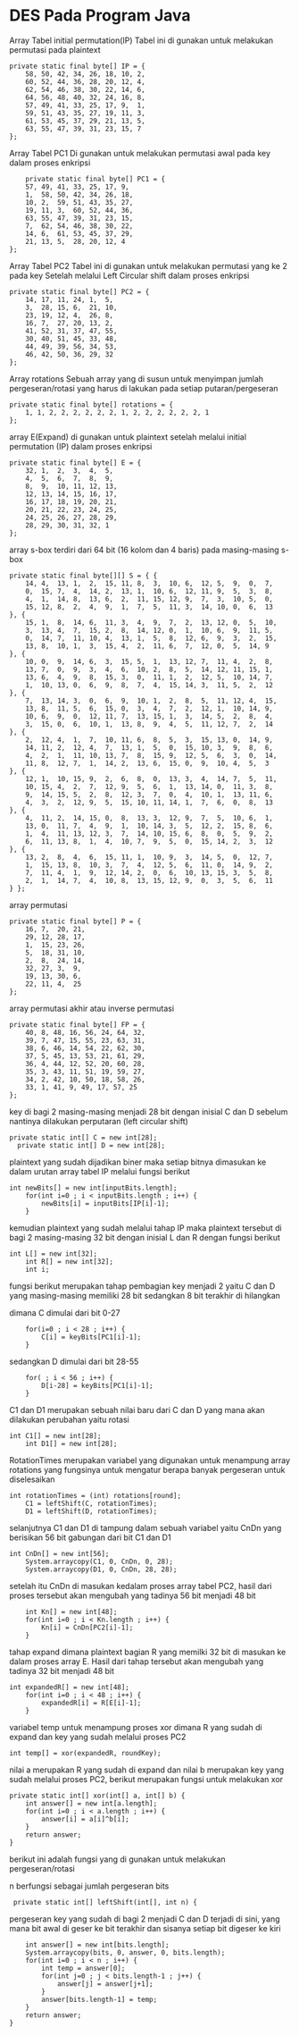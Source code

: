 # DES Pada Program Java

Array Tabel initial permutation(IP) 
Tabel ini di gunakan untuk melakukan permutasi pada plaintext

    private static final byte[] IP = { 
		58, 50, 42, 34, 26, 18, 10, 2,
		60, 52, 44, 36, 28, 20, 12, 4,
		62, 54, 46, 38, 30, 22, 14, 6,
		64, 56, 48, 40, 32, 24, 16, 8,
		57, 49, 41, 33, 25, 17, 9,  1,
		59, 51, 43, 35, 27, 19, 11, 3,
		61, 53, 45, 37, 29, 21, 13, 5,
		63, 55, 47, 39, 31, 23, 15, 7
	};
Array Tabel PC1 
Di gunakan untuk melakukan permutasi awal pada key dalam proses enkripsi  

    	private static final byte[] PC1 = {
		57, 49, 41, 33, 25, 17, 9,
		1,  58, 50, 42, 34, 26, 18,
		10, 2,  59, 51, 43, 35, 27,
		19, 11, 3,  60, 52, 44, 36,
		63, 55, 47, 39, 31, 23, 15,
		7,  62, 54, 46, 38, 30, 22,
		14, 6,  61, 53, 45, 37, 29,
		21, 13, 5,  28, 20, 12, 4
	};
Array Tabel PC2
Tabel ini di gunakan untuk melakukan permutasi yang ke 2 pada key 
Setelah melalui Left Circular shift dalam proses enkripsi
	
    private static final byte[] PC2 = {
		14, 17, 11, 24, 1,  5,
		3,  28, 15, 6,  21, 10,
		23, 19, 12, 4,  26, 8,
		16, 7,  27, 20, 13, 2,
		41, 52, 31, 37, 47, 55,
		30, 40, 51, 45, 33, 48,
		44, 49, 39, 56, 34, 53,
		46, 42, 50, 36, 29, 32
	};
Array rotations Sebuah array yang di susun untuk menyimpan jumlah pergeseran/rotasi yang harus di lakukan pada setiap putaran/pergeseran

    private static final byte[] rotations = {
		1, 1, 2, 2, 2, 2, 2, 2, 1, 2, 2, 2, 2, 2, 2, 1
	};
	 
array E(Expand)
di gunakan untuk plaintext setelah melalui initial permutation (IP) dalam proses enkripsi
	
    private static final byte[] E = {
		32, 1,  2,  3,  4,  5,
		4,  5,  6,  7,  8,  9,
		8,  9,  10, 11, 12, 13,
		12, 13, 14, 15, 16, 17,
		16, 17, 18, 19, 20, 21,
		20, 21, 22, 23, 24, 25,
		24, 25, 26, 27, 28, 29,
		28, 29, 30, 31, 32, 1
	};
	
array s-box
terdiri dari 64 bit (16 kolom dan 4 baris) pada masing-masing s-box
	
    private static final byte[][] S = { {
		14, 4,  13, 1,  2,  15, 11, 8,  3,  10, 6,  12, 5,  9,  0,  7,
		0,  15, 7,  4,  14, 2,  13, 1,  10, 6,  12, 11, 9,  5,  3,  8,
		4,  1,  14, 8,  13, 6,  2,  11, 15, 12, 9,  7,  3,  10, 5,  0,
		15, 12, 8,  2,  4,  9,  1,  7,  5,  11, 3,  14, 10, 0,  6,  13
	}, {
		15, 1,  8,  14, 6,  11, 3,  4,  9,  7,  2,  13, 12, 0,  5,  10,
		3,  13, 4,  7,  15, 2,  8,  14, 12, 0,  1,  10, 6,  9,  11, 5,
		0,  14, 7,  11, 10, 4,  13, 1,  5,  8,  12, 6,  9,  3,  2,  15,
		13, 8,  10, 1,  3,  15, 4,  2,  11, 6,  7,  12, 0,  5,  14, 9
	}, {
		10, 0,  9,  14, 6,  3,  15, 5,  1,  13, 12, 7,  11, 4,  2,  8,
		13, 7,  0,  9,  3,  4,  6,  10, 2,  8,  5,  14, 12, 11, 15, 1,
		13, 6,  4,  9,  8,  15, 3,  0,  11, 1,  2,  12, 5,  10, 14, 7,
		1,  10, 13, 0,  6,  9,  8,  7,  4,  15, 14, 3,  11, 5,  2,  12
	}, {
		7,  13, 14, 3,  0,  6,  9,  10, 1,  2,  8,  5,  11, 12, 4,  15,
		13, 8,  11, 5,  6,  15, 0,  3,  4,  7,  2,  12, 1,  10, 14, 9,
		10, 6,  9,  0,  12, 11, 7,  13, 15, 1,  3,  14, 5,  2,  8,  4,
		3,  15, 0,  6,  10, 1,  13, 8,  9,  4,  5,  11, 12, 7,  2,  14
	}, {
		2,  12, 4,  1,  7,  10, 11, 6,  8,  5,  3,  15, 13, 0,  14, 9,
		14, 11, 2,  12, 4,  7,  13, 1,  5,  0,  15, 10, 3,  9,  8,  6,
		4,  2,  1,  11, 10, 13, 7,  8,  15, 9,  12, 5,  6,  3,  0,  14,
		11, 8,  12, 7,  1,  14, 2,  13, 6,  15, 0,  9,  10, 4,  5,  3
	}, {
		12, 1,  10, 15, 9,  2,  6,  8,  0,  13, 3,  4,  14, 7,  5,  11,
		10, 15, 4,  2,  7,  12, 9,  5,  6,  1,  13, 14, 0,  11, 3,  8,
		9,  14, 15, 5,  2,  8,  12, 3,  7,  0,  4,  10, 1,  13, 11, 6,
		4,  3,  2,  12, 9,  5,  15, 10, 11, 14, 1,  7,  6,  0,  8,  13
	}, {
		4,  11, 2,  14, 15, 0,  8,  13, 3,  12, 9,  7,  5,  10, 6,  1,
		13, 0,  11, 7,  4,  9,  1,  10, 14, 3,  5,  12, 2,  15, 8,  6,
		1,  4,  11, 13, 12, 3,  7,  14, 10, 15, 6,  8,  0,  5,  9,  2,
		6,  11, 13, 8,  1,  4,  10, 7,  9,  5,  0,  15, 14, 2,  3,  12
	}, {
		13, 2,  8,  4,  6,  15, 11, 1,  10, 9,  3,  14, 5,  0,  12, 7,
		1,  15, 13, 8,  10, 3,  7,  4,  12, 5,  6,  11, 0,  14, 9,  2,
		7,  11, 4,  1,  9,  12, 14, 2,  0,  6,  10, 13, 15, 3,  5,  8,
		2,  1,  14, 7,  4,  10, 8,  13, 15, 12, 9,  0,  3,  5,  6,  11
	} };
	
array permutasi 

    private static final byte[] P = {
		16, 7,  20, 21,
		29, 12, 28, 17,
		1,  15, 23, 26,
		5,  18, 31, 10,
		2,  8,  24, 14,
		32, 27, 3,  9,
		19, 13, 30, 6,
		22, 11, 4,  25
	};
	
array permutasi akhir atau inverse permutasi

    private static final byte[] FP = {
		40, 8, 48, 16, 56, 24, 64, 32,
		39, 7, 47, 15, 55, 23, 63, 31,
		38, 6, 46, 14, 54, 22, 62, 30,
		37, 5, 45, 13, 53, 21, 61, 29,
		36, 4, 44, 12, 52, 20, 60, 28,
		35, 3, 43, 11, 51, 19, 59, 27,
		34, 2, 42, 10, 50, 18, 58, 26,
		33, 1, 41, 9, 49, 17, 57, 25
	};
	
key di bagi 2 masing-masing menjadi 28 bit dengan inisial C dan D
sebelum nantinya dilakukan perputaran (left circular shift)

    private static int[] C = new int[28];
	  private static int[] D = new int[28];
plaintext yang sudah dijadikan biner maka setiap bitnya dimasukan ke dalam urutan array tabel IP melalui fungsi berikut
		
    int newBits[] = new int[inputBits.length];
		for(int i=0 ; i < inputBits.length ; i++) {
			newBits[i] = inputBits[IP[i]-1];
		}
kemudian plaintext yang sudah melalui tahap IP maka plaintext tersebut di bagi 2 masing-masing 32 bit dengan inisial L dan R
dengan fungsi berikut

    int L[] = new int[32];
		int R[] = new int[32];
		int i;
fungsi berikut merupakan tahap pembagian key menjadi 2 yaitu C dan D yang masing-masing memiliki 28 bit sedangkan 8 bit terakhir di hilangkan

dimana C dimulai dari bit 0-27 

    	for(i=0 ; i < 28 ; i++) {
			C[i] = keyBits[PC1[i]-1];
		}
sedangkan D dimulai dari bit 28-55

		for( ; i < 56 ; i++) {
			D[i-28] = keyBits[PC1[i]-1];
		}
C1 dan D1 merupakan sebuah nilai baru dari C dan D yang mana akan dilakukan perubahan yaitu rotasi
		
    int C1[] = new int[28];
		int D1[] = new int[28];
RotationTimes merupakan variabel yang digunakan untuk menampung array rotations
yang fungsinya untuk mengatur berapa banyak pergeseran untuk diselesaikan 

    int rotationTimes = (int) rotations[round];
		C1 = leftShift(C, rotationTimes);
		D1 = leftShift(D, rotationTimes);
selanjutnya C1 dan D1 di tampung dalam sebuah variabel yaitu CnDn yang berisikan 56 bit gabungan dari bit C1 dan D1 	
  
    int CnDn[] = new int[56];
		System.arraycopy(C1, 0, CnDn, 0, 28);
		System.arraycopy(D1, 0, CnDn, 28, 28);
setelah itu CnDn di masukan kedalam proses array tabel PC2, hasil dari proses tersebut akan mengubah yang tadinya 56 bit menjadi 48 bit 		
    
		int Kn[] = new int[48];
		for(int i=0 ; i < Kn.length ; i++) {
			Kn[i] = CnDn[PC2[i]-1];
		}
tahap expand dimana plaintext bagian R yang memilki 32 bit di masukan ke dalam proses array E. Hasil dari tahap tersebut akan mengubah yang tadinya 32 bit menjadi 48 bit

    int expandedR[] = new int[48];
		for(int i=0 ; i < 48 ; i++) {
			expandedR[i] = R[E[i]-1];
		}
variabel temp untuk menampung proses xor dimana R yang sudah di expand dan key yang sudah melalui proses PC2

    int temp[] = xor(expandedR, roundKey);    
nilai a merupakan R yang sudah di expand dan nilai b merupakan key yang sudah melalui proses PC2, berikut merupakan fungsi untuk melakukan xor 

    private static int[] xor(int[] a, int[] b) {
		int answer[] = new int[a.length];
		for(int i=0 ; i < a.length ; i++) {
			answer[i] = a[i]^b[i];
		}
		return answer;
	}
berikut ini adalah fungsi yang di gunakan untuk melakukan pergeseran/rotasi

n berfungsi sebagai jumlah pergeseran bits

     private static int[] leftShift(int[], int n) {
   
pergeseran key yang sudah di bagi 2 menjadi C dan D terjadi di sini, yang mana bit awal di geser ke bit terakhir dan sisanya setiap bit digeser ke kiri 

		int answer[] = new int[bits.length];
		System.arraycopy(bits, 0, answer, 0, bits.length);
		for(int i=0 ; i < n ; i++) {
			int temp = answer[0];
			for(int j=0 ; j < bits.length-1 ; j++) {
				answer[j] = answer[j+1];
			}
			answer[bits.length-1] = temp;
		}
		return answer;
	}
	
	
